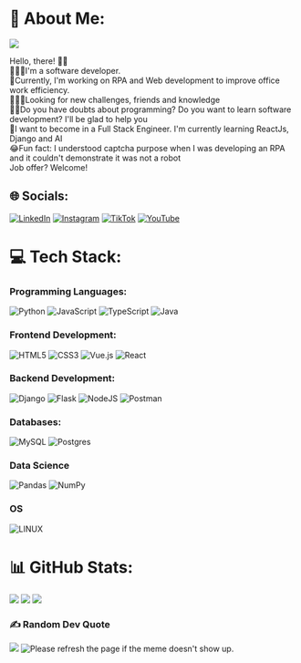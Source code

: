 # 💫 About Me:
[![](https://visitcount.itsvg.in/api?id=albertolaguna&icon=5&color=4)](https://visitcount.itsvg.in)

Hello, there! 🤙🏽<br>👨🏽‍💻I'm a software developer.<br>🤖Currently, I'm working on RPA and Web development to improve office work efficiency.<br>🕵🏽‍♂️Looking for new challenges, friends and knowledge<br>🤝🏽Do you have doubts about programming? Do you want to learn software development? I'll be glad to help you<br>🌱I want to become in a Full Stack Engineer. I'm currently learning ReactJs, Django and AI<br>😂Fun fact: I understood captcha purpose when I was developing an RPA and it couldn't demonstrate it was not a robot<br>Job offer? Welcome!

## 🌐 Socials:
[![LinkedIn](https://img.shields.io/badge/LinkedIn-%230077B5.svg?logo=linkedin&logoColor=white)](https://linkedin.com/in/albertolagunam) [![Instagram](https://img.shields.io/badge/Instagram-%23E4405F.svg?logo=Instagram&logoColor=white)](https://instagram.com/albertolagunam) [![TikTok](https://img.shields.io/badge/TikTok-%23000000.svg?logo=TikTok&logoColor=white)](https://tiktok.com/@albertolagunam) [![YouTube](https://img.shields.io/badge/YouTube-%23FF0000.svg?logo=YouTube&logoColor=white)](https://youtube.com/@albertolaguna4269) 

# 💻 Tech Stack:
### Programming Languages:
![Python](https://img.shields.io/badge/python-3670A0?style=for-the-badge&logo=python&logoColor=ffdd54) ![JavaScript](https://img.shields.io/badge/javascript-%23323330.svg?style=for-the-badge&logo=javascript&logoColor=%23F7DF1E) ![TypeScript](https://img.shields.io/badge/typescript-%23007ACC.svg?style=for-the-badge&logo=typescript&logoColor=white) ![Java](https://img.shields.io/badge/java-%23ED8B00.svg?style=for-the-badge&logo=java&logoColor=white)
### Frontend Development:
![HTML5](https://img.shields.io/badge/html5-%23E34F26.svg?style=for-the-badge&logo=html5&logoColor=white) ![CSS3](https://img.shields.io/badge/css3-%231572B6.svg?style=for-the-badge&logo=css3&logoColor=white) ![Vue.js](https://img.shields.io/badge/vuejs-%2335495e.svg?style=for-the-badge&logo=vuedotjs&logoColor=%234FC08D) ![React](https://img.shields.io/badge/react-%2320232a.svg?style=for-the-badge&logo=react&logoColor=%2361DAFB)
### Backend Development:
![Django](https://img.shields.io/badge/django-%23092E20.svg?style=for-the-badge&logo=django&logoColor=white) ![Flask](https://img.shields.io/badge/flask-%23000.svg?style=for-the-badge&logo=flask&logoColor=white) ![NodeJS](https://img.shields.io/badge/node.js-6DA55F?style=for-the-badge&logo=node.js&logoColor=white) ![Postman](https://img.shields.io/badge/Postman-FF6C37?style=for-the-badge&logo=postman&logoColor=white) 
### Databases:
![MySQL](https://img.shields.io/badge/mysql-%2300f.svg?style=for-the-badge&logo=mysql&logoColor=white) ![Postgres](https://img.shields.io/badge/postgres-%23316192.svg?style=for-the-badge&logo=postgresql&logoColor=white) 
### Data Science
![Pandas](https://img.shields.io/badge/pandas-%23150458.svg?style=for-the-badge&logo=pandas&logoColor=white) ![NumPy](https://img.shields.io/badge/numpy-%23013243.svg?style=for-the-badge&logo=numpy&logoColor=white)
### OS
![LINUX](https://img.shields.io/badge/Linux-FCC624?style=for-the-badge&logo=linux&logoColor=black)
# 📊 GitHub Stats:
![](https://github-readme-stats.vercel.app/api?username=albertolaguna&theme=dark&hide_border=false&include_all_commits=true&count_private=true) ![](https://github-readme-streak-stats.herokuapp.com/?user=albertolaguna&theme=dark&hide_border=false) ![](https://github-readme-stats.vercel.app/api/top-langs/?username=albertolaguna&theme=dark&hide_border=false&include_all_commits=true&count_private=true&layout=compact)

### ✍️ Random Dev Quote
![](https://quotes-github-readme.vercel.app/api?type=vetical&theme=gruvbox) <img src='https://random-memer.herokuapp.com/' title="Meme" alt="Please refresh the page if the meme doesn't show up.">
